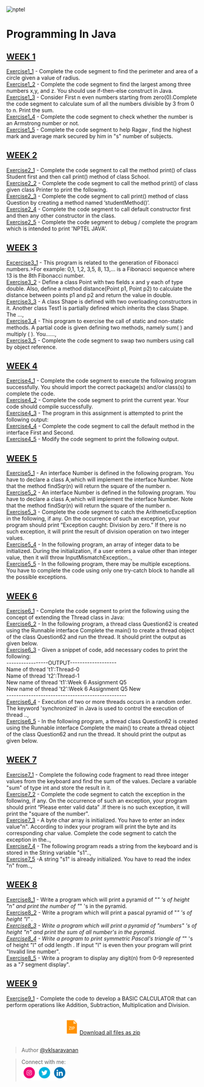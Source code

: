 <img src="https://user-images.githubusercontent.com/70447974/130724593-202975e2-d068-4e14-a460-3b27a1954c94.png" alt="nptel"  width="128" height="25"  > <br>
# Programming In Java 
## [WEEK 1](https://github.com/vklsaravanan/nptel-programmingInJava/tree/main/Week_1)
<a href="https://github.com/vklsaravanan/nptel-programmingInJava/blob/main/Week_1/Exercise1_1.java">Exercise1_1</a> - Complete the code segment to find the perimeter and area of a circle given a value of radius.<br>
<a href="https://github.com/vklsaravanan/nptel-programmingInJava/blob/main/Week_1/Exercise1_2.java">Exercise1_2</a> - Complete the code segment to find the largest among three numbers x,y, and z. You should use if-then-else construct in Java.<br>
<a href="https://github.com/vklsaravanan/nptel-programmingInJava/blob/main/Week_1/Exercise1_3.java">Exercise1_3</a> - Consider First n even numbers starting from zero(0).Complete the code segment to calculate sum of  all the numbers divisible by 3 from 0 to n. Print the sum.
<br>
<a href="https://github.com/vklsaravanan/nptel-programmingInJava/blob/main/Week_1/Exercise1_4.java">Exercise1_4</a> - Complete the code segment to check whether the number is an Armstrong number or not.<br>
<a href="https://github.com/vklsaravanan/nptel-programmingInJava/blob/main/Week_1/Exercise1_5.java">Exercise1_5</a> - Complete the code segment to help Ragav , find the highest mark and average mark secured by him in "s" number of subjects.<br>

## [WEEK 2](https://github.com/vklsaravanan/nptel-programmingInJava/tree/main/Week_2)
<a href="https://github.com/vklsaravanan/nptel-programmingInJava/blob/main/Week_2/Question21.java">Exercise2_1</a> - Complete the code segment to call the method  print() of class Student first and then call print() method of class School.<br>
<a href="https://github.com/vklsaravanan/nptel-programmingInJava/blob/main/Week_2/Question22.java">Exercise2_2</a> - Complete the code segment to call the method  print() of class given class Printer to print the following.<br>
<a href="https://github.com/vklsaravanan/nptel-programmingInJava/blob/main/Week_2/Question23.java">Exercise2_3</a> - Complete the code segment to call print() method of class Question by creating a method named ‘studentMethod()’.<br>
<a href="https://github.com/vklsaravanan/nptel-programmingInJava/blob/main/Week_2/Question22.java">Exercise2_4</a> - Complete the code segment to call default constructor first and then any other constructor in the class.<br>
<a href="https://github.com/vklsaravanan/nptel-programmingInJava/blob/main/Week_2/Question22.java">Exercise2_5</a> - Complete the code segment to debug / complete the program which is intended to print 'NPTEL JAVA'.<br />

## [WEEK 3](https://github.com/vklsaravanan/nptel-programmingInJava/tree/main/Week_3)
<a href="https://github.com/vklsaravanan/nptel-programmingInJava/blob/main/Week_3/Fibonacci.java">Excercise3_1</a> - This program is related to the generation of Fibonacci numbers.>For example: 0,1, 1,2, 3,5, 8, 13,… is a Fibonacci sequence where 13 is the 8th Fibonacci number.<br>
<a href="https://github.com/vklsaravanan/nptel-programmingInJava/blob/main/Week_3/Circle.java">Exercise3_2</a> - Define a class Point with two fields x and y each of type double. Also, define a method distance(Point p1, Point p2) to calculate the distance between points p1 and p2 and return the value in double.<br>
<a href="https://github.com/vklsaravanan/nptel-programmingInJava/blob/main/Week_3/Test1.java">Exercise3_3</a> - A class Shape is defined with two overloading constructors in it. Another class Test1 is partially defined which inherits the class Shape. The ...,<br>
<a href="https://github.com/vklsaravanan/nptel-programmingInJava/blob/main/Week_3/Exercise3_4.java">Exercise3_4</a> - This program to exercise the call of static and non-static methods. A partial code is given defining two methods, namely sum( ) and multiply ( ). You......,<br>
[Exercise3_5](https://github.com/vklsaravanan/nptel-programmingInJava/blob/main/Week_3/Exercise3_5.java) - Complete the code segment to swap two numbers using call by object reference.<br>

## [WEEK 4](https://github.com/vklsaravanan/nptel-programmingInJava/tree/main/Week_4)
[Exercise4_1](https://github.com/vklsaravanan/nptel-programmingInJava/blob/main/Week_4/Question41.java) - Complete the code segment to execute the following program successfully. You should import the correct package(s) and/or class(s) to complete the code.<br>
[Exercise4_2](https://github.com/vklsaravanan/nptel-programmingInJava/blob/main/Week_4/Question42.java) - Complete the code segment to print the current year. Your code should compile successfully.<br>
[Exercise4_3](https://github.com/vklsaravanan/nptel-programmingInJava/blob/main/Week_4/Question43.java) - The program in this assignment is attempted to print the following output:<br>
[Exercise4_4](https://github.com/vklsaravanan/nptel-programmingInJava/blob/main/Week_4/Question44.java) - Complete the code segment to call the default method in the interface First and Second.<br>
[Exercise4_5](https://github.com/vklsaravanan/nptel-programmingInJava/blob/main/Week_4/Question45.java) - Modify the code segment to print the following output.<br>

## [WEEK 5](https://github.com/vklsaravanan/nptel-programmingInJava/tree/main/Week_5)
[Exercise5_1](https://github.com/vklsaravanan/nptel-programmingInJava/blob/main/Week_5/Question5_1.java) - An interface Number is defined in the following program.  You have to declare a class A,which will implement the interface Number. Note that the method findSqr(n) will return the square of the number n.<br>
[Exercise5_2](https://github.com/vklsaravanan/nptel-programmingInJava/blob/main/Week_5/Question5_1.java) - An interface Number is defined in the following program.  You have to declare a class A,which will implement the interface Number. Note that the method findSqr(n) will return the square of the number n.<br>
[Exercise5_3](https://github.com/vklsaravanan/nptel-programmingInJava/blob/main/Week_5/Question5_3.java) - Complete the code segment to catch the ArithmeticException in the following, if any. On the occurrence of such an exception, your program should print “Exception caught: Division by zero.” If there is no such exception, it will print the result of division operation on two integer values.<br>
[Exercise5_4](https://github.com/vklsaravanan/nptel-programmingInJava/blob/main/Week_5/Question5_4.java) - In the following program, an array of integer data to be initialized. During the initialization, if a user enters a value other than integer value, then it will throw InputMismatchException..,<br>
[Exercise5_5](https://github.com/vklsaravanan/nptel-programmingInJava/blob/main/Week_5/Question5_5.java) - In the following program, there may be multiple exceptions. You have to complete the code using only one try-catch block to handle all the possible exceptions.<br>

## [WEEK 6](https://github.com/vklsaravanan/nptel-programmingInJava/tree/main/Week_6)
[Exercise6_1](https://github.com/vklsaravanan/nptel-programmingInJava/blob/main/Week_6/Question61.java) - Complete the code segment to print the following using the concept of extending the Thread class in Java:<br>
[Exercise6_2](https://github.com/vklsaravanan/nptel-programmingInJava/blob/main/Week_6/Question62.java) - In the following program, a thread class Question62 is created using the Runnable interface Complete the main() to create a thread object of the class Question62 and run the thread. It should print the output as given below.<br>
[Exercise6_3](https://github.com/vklsaravanan/nptel-programmingInJava/blob/main/Week_6/Question63.java) - Given a snippet of code, add necessary codes to print the following:<br>
-----------------OUTPUT-------------------<br>
Name of thread 't1':Thread-0<br>
Name of thread 't2':Thread-1<br>
New name of thread 't1':Week 6 Assignment Q5<br>
New name of thread 't2':Week 6 Assignment Q5 New<br>
------------------------------------------------- <br>
[Exercise6_4](https://github.com/vklsaravanan/nptel-programmingInJava/blob/main/Week_6/PairWorker.java) - Execution of two or more threads occurs in a random order. The keyword 'synchronized' in Java is used to control the execution of thread ..,<br>
[Exercise6_5](https://github.com/vklsaravanan/nptel-programmingInJava/blob/main/Week_6/Question65.java) - In the following program, a thread class Question62 is created using the Runnable interface Complete the main() to create a thread object of the class Question62 and run the thread. It should print the output as given below.<br>

## [WEEK 7](https://github.com/vklsaravanan/nptel-programmingInJava/tree/main/Week_7)
[Exercise7_1](https://github.com/vklsaravanan/nptel-programmingInJava/blob/main/Week_7/Question1.java) - Complete the following code fragment to read three integer values from the keyboard and find the sum of the values. Declare a variable "sum" of type int and store the result in it.<br>
[Exercise7_2](https://github.com/vklsaravanan/nptel-programmingInJava/blob/main/Week_7/Question2.java) - Complete the code segment to catch the exception in the following, if any. On the occurrence of such an exception, your program should print “Please enter valid data” .If there is no such exception, it will print the "square of the number".<br>
[Exercise7_3](https://github.com/vklsaravanan/nptel-programmingInJava/blob/main/Week_7/Question3.java) - A byte char array is initialized. You have to enter an index value"n". According to index your program will print the byte and its corresponding char value.
Complete the code segment to catch the exception in the..,<br>
[Exercise7_4](https://github.com/vklsaravanan/nptel-programmingInJava/blob/main/Week_7/Question4.java) - The following program reads a string from the keyboard and is stored in the String variable "s1"..,<br>
[Exercise7_5](https://github.com/vklsaravanan/nptel-programmingInJava/blob/main/Week_7/Question5.java) -A string "s1" is already initialized. You have to read the index "n"  from..,<br>

## [WEEK 8](https://github.com/vklsaravanan/nptel-programmingInJava/tree/main/Week_8)<br>
[Exercise8_1](https://github.com/vklsaravanan/nptel-programmingInJava/blob/main/Week_8/Pattern1.java) - Write a program which will print a pyramid of "*" 's of height "n" and print the number of "*" 's in the pyramid.<br>
[Exercise8_2](https://github.com/vklsaravanan/nptel-programmingInJava/blob/main/Week_8/Pattern2.java) - Write a program which will print a pascal  pyramid of  "*" 's of height "l" .<br>
[Exercise8_3](https://github.com/vklsaravanan/nptel-programmingInJava/blob/main/Week_8/Pattern3.java) - Write a program which will print a pyramid of "numbers" 's of height "n" and print the sum of all number's in the pyramid.<br>
[Exercise8_4](https://github.com/vklsaravanan/nptel-programmingInJava/blob/main/Week_8/Pattern4.java) - Write a program to print symmetric Pascal's triangle of "*" 's of  height "l" of odd length . If input "l" is even then your program will print "Invalid line number".<br>
[Exercise8_5](https://github.com/vklsaravanan/nptel-programmingInJava/blob/main/Week_8/Pattern5.java) - Write a program to display any digit(n) from 0-9 represented as a "7 segment  display". <br>

## [WEEK 9](https://github.com/vklsaravanan/nptel-programmingInJava/tree/main/Week_9)<br>
[Exercise9_1](https://github.com/vklsaravanan/nptel-programmingInJava/blob/main/Week_9/Question91.java) - Complete the code to develop a BASIC CALCULATOR that can perform operations like Addition, Subtraction, Multiplication and Division.<br>

##
<p align="center">
  <a href="https://github.com/vklsaravanan/nptel-programmingInJava/archive/refs/heads/main.zip"><img  src="https://github.com/vklsaravanan/nptel-programmingInJava/blob/main/logs/icons8-zip-48.png" width="40" height="40" />Download all files as zip</a>

</p>

##      
>Author [@vklsaravanan](https://github.com/vklsaravanan)

>Connect with me:<br>
[<img src="https://github.com/vklsaravanan/vklsaravanan/blob/main/logos/371907300_INSTAGRAM_ICON_TRANSPARENT_400.gif" width="40" height="40" />](https://www.instagram.com/vkl_saravanan/)[<img src="https://github.com/vklsaravanan/vklsaravanan/blob/main/logos/371907030_TWITTER_ICON_TRANSPARENT_400.gif" width="40" height="40">](https://twitter.com/VklSaravanan)[<img src="https://github.com/vklsaravanan/vklsaravanan/blob/main/logos/372102050_LINKEDIN_ICON_TRANSPARENT_400.gif" width="40" height="40">](https://www.linkedin.com/in/saravanan-raja-8015a820a/)
